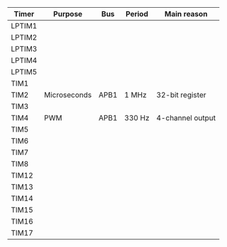 | Timer   | Purpose | Bus | Period | Main reason |
| ------- | ------- | --- | ------ | ------ |
| LPTIM1  |||||
| LPTIM2  |||||
| LPTIM3  |||||
| LPTIM4  |||||
| LPTIM5  |||||
| TIM1    |||||
| TIM2    | Microseconds | APB1 | 1 MHz| 32-bit register |
| TIM3    |||||
| TIM4    | PWM | APB1 | 330 Hz | 4-channel output |
| TIM5    |||||
| TIM6    |||||
| TIM7    |||||
| TIM8    |||||
| TIM12   |||||
| TIM13   |||||
| TIM14   |||||
| TIM15   |||||
| TIM16   |||||
| TIM17   |||||
